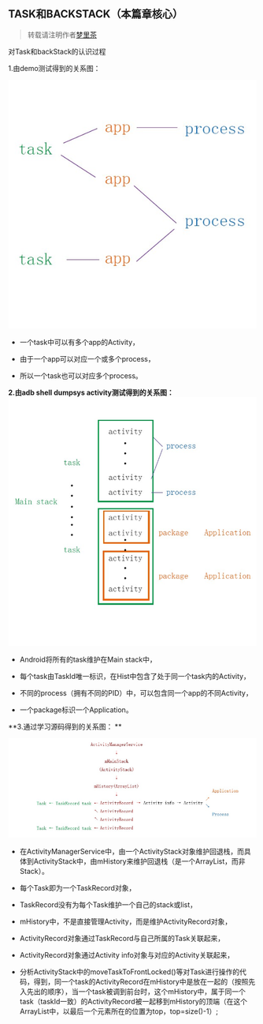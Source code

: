 
## TASK和BACKSTACK（本篇章核心）

> 转载请注明作者[梦里茶](https://github.com/ahangchen)


 对Task和backStack的认识过程

1.由demo测试得到的关系图：

![task1](102340250645273.jpg) 

* 一个task中可以有多个app的Activity，

* 由于一个app可以对应一个或多个process，

* 所以一个task也可以对应多个process。



**2.由adb shell dumpsys activity测试得到的关系图：**
![task2](102342385965045.jpg)

* Android将所有的task维护在Main stack中，

* 每个task由TaskId唯一标识，在Hist中包含了处于同一个task内的Activity，

* 不同的process（拥有不同的PID）中，可以包含同一个app的不同Activity，

* 一个package标识一个Application。

 

**3.通过学习源码得到的关系图： **

![task3](102343302682893.jpg)

* 在ActivityManagerService中，由一个ActivityStack对象维护回退栈，而具体到ActivityStack中，由mHistory来维护回退栈（是一个ArrayList，而非Stack）。

* 每个Task即为一个TaskRecord对象，

* TaskRecord没有为每个Task维护一个自己的stack或list，

* mHistory中，不是直接管理Activity，而是维护ActivityRecord对象，

* ActivityRecord对象通过TaskRecord与自己所属的Task关联起来，

* ActivityRecord对象通过Activity info对象与对应的Activity关联起来，

* 分析ActivityStack中的moveTaskToFrontLocked()等对Task进行操作的代码，得到，同一个task的ActivityRecord在mHistory中是放在一起的（按照先入先出的顺序），当一个task被调到前台时，这个mHistory中，属于同一个task（taskId一致）的ActivityRecord被一起移到mHistory的顶端（在这个ArrayList中，以最后一个元素所在的位置为top，top=size()-1）;